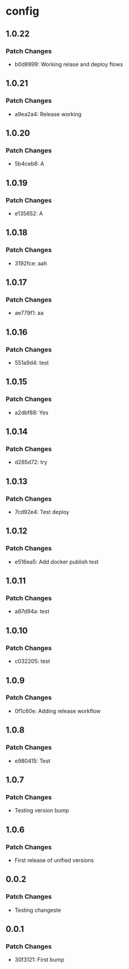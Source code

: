 # config

## 1.0.22

### Patch Changes

- b0d8999: Working relase and deploy flows

## 1.0.21

### Patch Changes

- a9ea2a4: Release working

## 1.0.20

### Patch Changes

- 5b4ceb8: A

## 1.0.19

### Patch Changes

- e135652: A

## 1.0.18

### Patch Changes

- 3192fce: aah

## 1.0.17

### Patch Changes

- ae779f1: aa

## 1.0.16

### Patch Changes

- 551a9d4: test

## 1.0.15

### Patch Changes

- a2dbf88: Yes

## 1.0.14

### Patch Changes

- d285d72: try

## 1.0.13

### Patch Changes

- 7cd92e4: Test deploy

## 1.0.12

### Patch Changes

- e516ea5: Add docker publish test

## 1.0.11

### Patch Changes

- a87d94a: test

## 1.0.10

### Patch Changes

- c032205: test

## 1.0.9

### Patch Changes

- 0f1c60e: Adding release workflow

## 1.0.8

### Patch Changes

- e980415: Test

## 1.0.7

### Patch Changes

- Testing version bump

## 1.0.6

### Patch Changes

- First release of unified versions

## 0.0.2

### Patch Changes

- Testing changeste

## 0.0.1

### Patch Changes

- 30f3121: First bump
